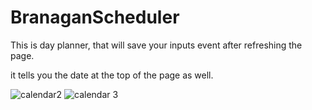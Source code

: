 # BranaganScheduler
This is day planner, that will save your inputs event after refreshing the page. 

it tells you the date at the top of the page as well. 

![calendar2](https://user-images.githubusercontent.com/69743567/96212052-17ae9c00-0f33-11eb-9108-df72c11c549e.PNG)
![calendar 3](https://user-images.githubusercontent.com/69743567/96212054-17ae9c00-0f33-11eb-8662-d6e4b2aa7aef.PNG)
